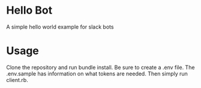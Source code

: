 # Hello Bot
A simple hello world example for slack bots

# Usage
Clone the repository and run bundle install. Be sure to create a .env file. The .env.sample has information on what tokens are needed. Then simply run client.rb.
